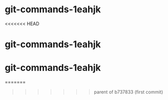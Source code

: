 # git-commands-1eahjk
<<<<<<< HEAD
# git-commands-1eahjk
# git-commands-1eahjk
=======
>>>>>>> parent of b737833 (first commit)
